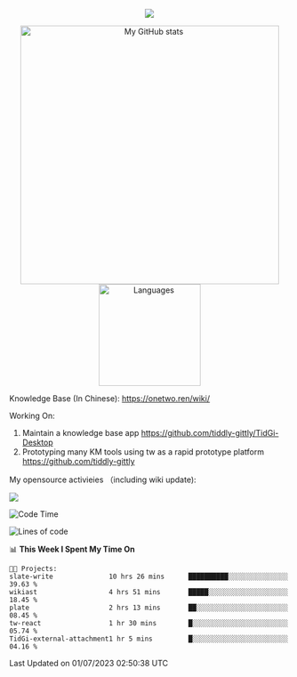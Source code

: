 <a href="https://github.com/linonetwo">
    <p align="center">
        <img src="https://github-profile-trophy.vercel.app/?username=linonetwo&column=7&theme=onedark"/>
    </p>
</a>
<a align="center" href="https://github.com/linonetwo">
  <p align="center">
    <img src="https://github-readme-stats.vercel.app/api?username=linonetwo&show_icons=true&count_private=true" alt="My GitHub stats" width="465"/>
    <img src="https://github-readme-stats.vercel.app/api/top-langs/?username=linonetwo&layout=compact&langs_count=10" alt="Languages" height="183">
  </p>
</a>

Knowledge Base (In Chinese): https://onetwo.ren/wiki/

Working On: 

1. Maintain a knowledge base app https://github.com/tiddly-gittly/TidGi-Desktop
1. Prototyping many KM tools using tw as a rapid prototype platform https://github.com/tiddly-gittly

My opensource activieies （including wiki update):

![](https://visitor-badge.glitch.me/badge?page_id=linonetwo.linonetwo)

<!--START_SECTION:waka-->
![Code Time](http://img.shields.io/badge/Code%20Time-1%2C949%20hrs%202%20mins-blue)

![Lines of code](https://img.shields.io/badge/From%20Hello%20World%20I%27ve%20Written-56.9%20million%20lines%20of%20code-blue)

📊 **This Week I Spent My Time On** 

```text
🐱‍💻 Projects: 
slate-write              10 hrs 26 mins      ██████████░░░░░░░░░░░░░░░   39.63 % 
wikiast                  4 hrs 51 mins       █████░░░░░░░░░░░░░░░░░░░░   18.45 % 
plate                    2 hrs 13 mins       ██░░░░░░░░░░░░░░░░░░░░░░░   08.45 % 
tw-react                 1 hr 30 mins        █░░░░░░░░░░░░░░░░░░░░░░░░   05.74 % 
TidGi-external-attachment1 hr 5 mins         █░░░░░░░░░░░░░░░░░░░░░░░░   04.16 % 
```


 Last Updated on 01/07/2023 02:50:38 UTC
<!--END_SECTION:waka-->

